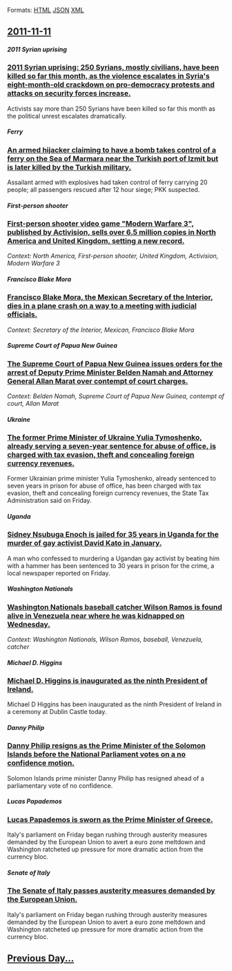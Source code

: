 
Formats: [HTML](2011/11/11/index.html)  [JSON](2011/11/11/index.json)  [XML](2011/11/11/index.xml)  

## [2011-11-11](/news/2011/11/11/index.md)

##### 2011 Syrian uprising
### [2011 Syrian uprising: 250 Syrians, mostly civilians, have been killed so far this month, as the violence escalates in Syria's eight-month-old crackdown on pro-democracy protests and attacks on security forces increase. ](/news/2011/11/11/2011-syrian-uprising-250-syrians-mostly-civilians-have-been-killed-so-far-this-month-as-the-violence-escalates-in-syria-s-eight-month-ol.md)
Activists say more than 250 Syrians have been killed so far this month as the political unrest escalates dramatically. 

##### Ferry
### [An armed hijacker claiming to have a bomb takes control of a ferry on the Sea of Marmara near the Turkish port of Izmit but is later killed by the Turkish military. ](/news/2011/11/11/an-armed-hijacker-claiming-to-have-a-bomb-takes-control-of-a-ferry-on-the-sea-of-marmara-near-the-turkish-port-of-izmit-but-is-later-killed.md)
Assailant armed with explosives had taken control of ferry carrying 20 people; all passengers rescued after 12 hour siege; PKK suspected.

##### First-person shooter
### [First-person shooter video game "Modern Warfare 3", published by Activision, sells over 6.5 million copies in North America and United Kingdom, setting a new record. ](/news/2011/11/11/first-person-shooter-video-game-modern-warfare-3-published-by-activision-sells-over-6-5-million-copies-in-north-america-and-united-kingd.md)
_Context: North America, First-person shooter, United Kingdom, Activision, Modern Warfare 3_

##### Francisco Blake Mora
### [Francisco Blake Mora, the Mexican Secretary of the Interior, dies in a plane crash on a way to a meeting with judicial officials. ](/news/2011/11/11/francisco-blake-mora-the-mexican-secretary-of-the-interior-dies-in-a-plane-crash-on-a-way-to-a-meeting-with-judicial-officials.md)
_Context: Secretary of the Interior, Mexican, Francisco Blake Mora_

##### Supreme Court of Papua New Guinea
### [The Supreme Court of Papua New Guinea issues orders for the arrest of Deputy Prime Minister Belden Namah and Attorney General Allan Marat over contempt of court charges. ](/news/2011/11/11/the-supreme-court-of-papua-new-guinea-issues-orders-for-the-arrest-of-deputy-prime-minister-belden-namah-and-attorney-general-allan-marat-ov.md)
_Context: Belden Namah, Supreme Court of Papua New Guinea, contempt of court, Allan Marat_

##### Ukraine
### [The former Prime Minister of Ukraine Yulia Tymoshenko, already serving a seven-year sentence for abuse of office, is charged with tax evasion, theft and concealing foreign currency revenues. ](/news/2011/11/11/the-former-prime-minister-of-ukraine-yulia-tymoshenko-already-serving-a-seven-year-sentence-for-abuse-of-office-is-charged-with-tax-evasio.md)
Former Ukrainian prime minister Yulia Tymoshenko, already sentenced to seven years in prison for abuse of office, has been charged with tax evasion, theft and concealing foreign currency revenues, the State Tax Administration said on Friday.

##### Uganda
### [Sidney Nsubuga Enoch is jailed for 35 years in Uganda for the murder of gay activist David Kato in January. ](/news/2011/11/11/sidney-nsubuga-enoch-is-jailed-for-35-years-in-uganda-for-the-murder-of-gay-activist-david-kato-in-january.md)
A man who confessed to murdering a Ugandan gay activist by beating him with a hammer has been sentenced to 30 years in prison for the crime, a local newspaper reported on Friday.

##### Washington Nationals
### [Washington Nationals baseball catcher Wilson Ramos is found alive in Venezuela near where he was kidnapped on Wednesday. ](/news/2011/11/11/washington-nationals-baseball-catcher-wilson-ramos-is-found-alive-in-venezuela-near-where-he-was-kidnapped-on-wednesday.md)
_Context: Washington Nationals, Wilson Ramos, baseball, Venezuela, catcher_

##### Michael D. Higgins
### [Michael D. Higgins is inaugurated as the ninth President of Ireland. ](/news/2011/11/11/michael-d-higgins-is-inaugurated-as-the-ninth-president-of-ireland.md)
Michael D Higgins has been inaugurated as the ninth President of Ireland in a ceremony at Dublin Castle today.

##### Danny Philip
### [Danny Philip resigns as the Prime Minister of the Solomon Islands before the National Parliament votes on a no confidence motion. ](/news/2011/11/11/danny-philip-resigns-as-the-prime-minister-of-the-solomon-islands-before-the-national-parliament-votes-on-a-no-confidence-motion.md)
Solomon Islands prime minister Danny Philip has resigned ahead of a parliamentary vote of no confidence.

##### Lucas Papademos
### [Lucas Papademos is sworn as the Prime Minister of Greece. ](/news/2011/11/11/lucas-papademos-is-sworn-as-the-prime-minister-of-greece.md)
Italy&#039;s parliament on Friday began rushing through austerity measures demanded by the European Union to avert a euro zone meltdown and Washington ratcheted up pressure for more dramatic action from the currency bloc.

##### Senate of Italy
### [The Senate of Italy passes austerity measures demanded by the European Union. ](/news/2011/11/11/the-senate-of-italy-passes-austerity-measures-demanded-by-the-european-union.md)
Italy&#039;s parliament on Friday began rushing through austerity measures demanded by the European Union to avert a euro zone meltdown and Washington ratcheted up pressure for more dramatic action from the currency bloc.

## [Previous Day...](/news/2011/11/10/index.md)

